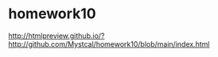 # homework10
http://htmlpreview.github.io/?http://github.com/Mystcal/homework10/blob/main/index.html
